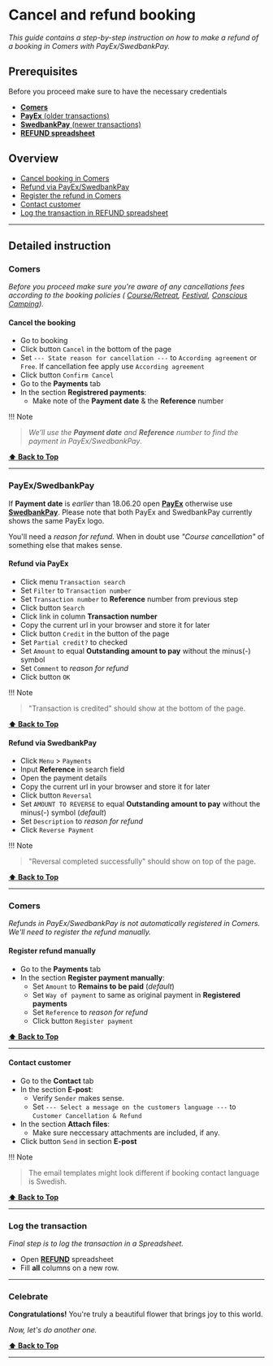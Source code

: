 # Cancel and refund booking

_This guide contains a step-by-step instruction on how to make
a refund of a booking in Comers with PayEx/SwedbankPay._

## Prerequisites

Before you proceed make sure to have the necessary credentials

- [**Comers**](https://adminang.comers.se)
- [**PayEx** (older transactions)](https://secure.payex.com/Admin/Logon.aspx)
- [**SwedbankPay** (newer transactions)](https://admin.payex.com/psp/login)
- [**REFUND spreadsheet**](https://docs.google.com/spreadsheets/d/11JW8NCPnV5h49dYcMxpH6dfmC2V1dVvGJWCkPWrYnb4/edit#gid=0)

## Overview

- [Cancel booking in Comers](#cancel-the-booking)
- [Refund via PayEx/SwedbankPay](#payexswedbankpay)
- [Register the refund in Comers](#register-refund-manually)
- [Contact customer](#contact-customer)
- [Log the transaction in REFUND spreadsheet](#log-the-transaction)

---

## Detailed instruction

### Comers

_Before you proceed make sure you're aware of any cancellations fees
according to the booking policies (
[Course/Retreat](https://www.angsbacka.com/about-angsbacka/course-retreat-booking-policy/),
[Festival](https://www.angsbacka.com/about-angsbacka/festival-ticket-policy/),
[Conscious Camping](https://www.angsbacka.com/about-angsbacka/conscious-camping-booking-policy/))._

#### Cancel the booking

- Go to booking
- Click button `Cancel` in the bottom of the page
- Set `--- State reason for cancellation ---` to `According agreement` or `Free`. If cancellation fee apply use `According agreement`
- Click button `Confirm Cancel`
- Go to the **Payments** tab
- In the section **Registrered payments**:
  - Make note of the **Payment date** & the **Reference** number

!!! Note

> _We'll use the **Payment date** and **Reference** number to find the payment in PayEx/SwedbankPay_.

**[⬆ Back to Top](#overview)**

---

### PayEx/SwedbankPay

If **Payment date** is _earlier_ than 18.06.20 open [**PayEx**](https://secure.payex.com/Admin/Logon.aspx) otherwise use [**SwedbankPay**](https://admin.payex.com/psp/login). Please note that both PayEx and SwedbankPay currently shows the same PayEx logo.

You'll need a _reason for refund._ When in doubt use _"Course cancellation"_ of something else that makes sense.

#### Refund via PayEx

- Click menu `Transaction search`
- Set `Filter` to `Transaction number`
- Set `Transaction number` to **Reference** number from previous step
- Click button `Search`
- Click link in column **Transaction number**
- Copy the current url in your browser and store it for later
- Click button `Credit` in the button of the page
- Set `Partial credit?` to checked
- Set `Amount` to equal **Outstanding amount to pay** without the minus(-) symbol
- Set `Comment` to _reason for refund_
- Click button `OK`

!!! Note

> "Transaction is credited" should show at the bottom of the page.

**[⬆ Back to Top](#overview)**

#### Refund via SwedbankPay

- Click `Menu` > `Payments`
- Input **Reference** in search field
- Open the payment details
- Copy the current url in your browser and store it for later
- Click button `Reversal`
- Set `AMOUNT TO REVERSE` to equal **Outstanding amount to pay** without the minus(-) symbol (_default_)
- Set `Description` to _reason for refund_
- Click `Reverse Payment`

!!! Note

> "Reversal completed successfully" should show on top of the page.

**[⬆ Back to Top](#overview)**

---

### Comers

_Refunds in PayEx/SwedbankPay is not automatically registered in Comers. We'll need to register the refund manually._

#### Register refund manually

- Go to the **Payments** tab
- In the section **Register payment manually**:
  - Set `Amount` to **Remains to be paid** (_default_)
  - Set `Way of payment` to same as original payment in **Registered payments**
  - Set `Reference` to _reason for refund_
  - Click button `Register payment`

**[⬆ Back to Top](#overview)**

---

#### Contact customer

- Go to the **Contact** tab
- In the section **E-post**:
  - Verify `Sender` makes sense.
  - Set `--- Select a message on the customers language ---` to `Customer Cancellation & Refund`
- In the section **Attach files**:
  - Make sure neccessary attachments are included, if any.
- Click button `Send` in section **E-post**

!!! Note

> The email templates might look different if booking contact language is Swedish.

**[⬆ Back to Top](#overview)**

---

### Log the transaction

_Final step is to log the transaction in a Spreadsheet._

- Open [**REFUND**](https://docs.google.com/spreadsheets/d/11JW8NCPnV5h49dYcMxpH6dfmC2V1dVvGJWCkPWrYnb4/edit#gid=0) spreadsheet
- Fill **all** columns on a new row.

---

### Celebrate

**Congratulations!** You're truly a beautiful flower that brings joy to this world.

_Now, let's do another one._

**[⬆ Back to Top](#overview)**

---
